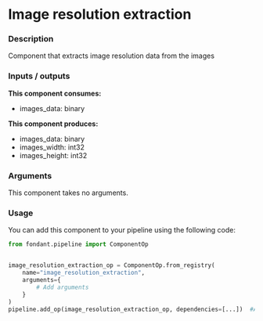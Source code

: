 # Image resolution extraction

### Description
Component that extracts image resolution data from the images

### Inputs / outputs

**This component consumes:**

- images_data: binary

**This component produces:**

- images_data: binary
- images_width: int32
- images_height: int32

### Arguments

This component takes no arguments.

### Usage

You can add this component to your pipeline using the following code:

```python
from fondant.pipeline import ComponentOp


image_resolution_extraction_op = ComponentOp.from_registry(
    name="image_resolution_extraction",
    arguments={
        # Add arguments
    }
)
pipeline.add_op(image_resolution_extraction_op, dependencies=[...])  #Add previous component as dependency
```

